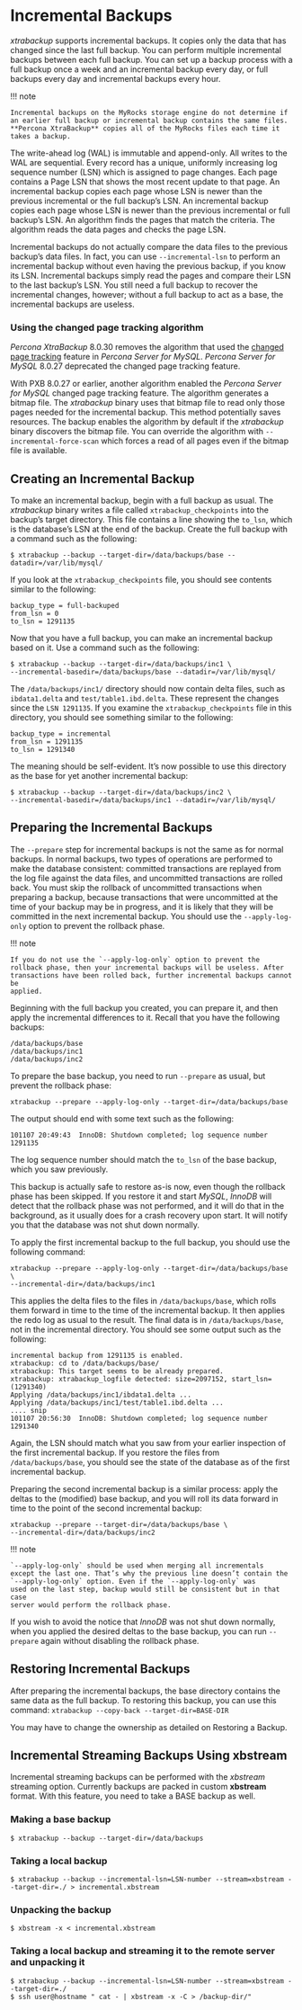 # Incremental Backups

*xtrabackup* supports incremental backups. It copies only the data that has
changed since the last full backup. You can perform multiple incremental backups
between each full backup. You can set up a backup process with a full
backup once a week and an incremental backup every day, or full backups every
day and incremental backups every hour.

!!! note

    Incremental backups on the MyRocks storage engine do not determine if an earlier full backup or incremental backup contains the same files. **Percona XtraBackup** copies all of the MyRocks files each time it takes a backup.

The write-ahead log (WAL) is immutable and append-only. All writes to the WAL are sequential. Every record has a unique, uniformly increasing log sequence number (LSN) which is assigned to page changes. Each page contains a Page LSN that shows the most recent update to that page. An incremental backup copies each page whose
LSN is newer than the previous incremental or the full backup’s
LSN. An incremental backup copies each page whose LSN is newer than the
previous incremental or full backup’s LSN. An algorithm finds the pages that match the criteria. The algorithm reads the data pages and checks the page LSN.

Incremental backups do not actually compare the data files to the previous
backup’s data files. In fact, you can use `--incremental-lsn` to perform
an incremental backup without even having the previous backup, if you know its
LSN. Incremental backups simply read the pages and compare their
LSN to the last backup’s LSN. You still need a full backup to
recover the incremental changes, however; without a full backup to act as a
base, the incremental backups are useless.

### Using the changed page tracking algorithm 

*Percona XtraBackup* 8.0.30 removes the algorithm that used the [changed page tracking](https://docs.percona.com/percona-server/8.0/management/changed_page_tracking.html) feature in *Percona Server for MySQL*. *Percona Server for MySQL* 8.0.27 deprecated the changed page tracking feature.

With PXB 8.0.27 or earlier, another algorithm enabled the *Percona Server for MySQL* changed page tracking feature. The algorithm generates a bitmap file. The *xtrabackup* binary uses that bitmap file to read only those pages needed for the incremental backup. This method potentially saves resources. The backup enables the algorithm by default if the *xtrabackup* binary discovers the bitmap file. You can override the algorithm with `--incremental-force-scan` which forces a read of all pages even if the bitmap file is available.

## Creating an Incremental Backup

To make an incremental backup, begin with a full backup as usual. The
*xtrabackup* binary writes a file called `xtrabackup_checkpoints` into the
backup’s target directory. This file contains a line showing the `to_lsn`,
which is the database’s LSN at the end of the backup. Create the
full backup with a command such as the following:

```shell
$ xtrabackup --backup --target-dir=/data/backups/base --datadir=/var/lib/mysql/
```

If you look at the `xtrabackup_checkpoints` file, you should see contents
similar to the following:

```text
backup_type = full-backuped
from_lsn = 0
to_lsn = 1291135
```

Now that you have a full backup, you can make an incremental backup based on
it. Use a command such as the following:

```shell
$ xtrabackup --backup --target-dir=/data/backups/inc1 \
--incremental-basedir=/data/backups/base --datadir=/var/lib/mysql/
```

The `/data/backups/inc1/` directory should now contain delta files, such
as `ibdata1.delta` and `test/table1.ibd.delta`. These represent the
changes since the `LSN 1291135`. If you examine the
`xtrabackup_checkpoints` file in this directory, you should see something
similar to the following:

```text
backup_type = incremental
from_lsn = 1291135
to_lsn = 1291340
```

The meaning should be self-evident. It’s now possible to use this directory as
the base for yet another incremental backup:

```shell
$ xtrabackup --backup --target-dir=/data/backups/inc2 \
--incremental-basedir=/data/backups/inc1 --datadir=/var/lib/mysql/
```

## Preparing the Incremental Backups

The `--prepare` step for incremental backups is not the same as for
normal backups. In normal backups, two types of operations are performed to make
the database consistent: committed transactions are replayed from the log file
against the data files, and uncommitted transactions are rolled back. You must
skip the rollback of uncommitted transactions when preparing a backup, because
transactions that were uncommitted at the time of your backup may be in
progress, and it is likely that they will be committed in the next incremental
backup. You should use the `--apply-log-only` option to prevent the
rollback phase.

!!! note
   
    If you do not use the `--apply-log-only` option to prevent the
    rollback phase, then your incremental backups will be useless. After
    transactions have been rolled back, further incremental backups cannot be
    applied.
 
Beginning with the full backup you created, you can prepare it, and then apply
the incremental differences to it. Recall that you have the following backups:

```text
/data/backups/base
/data/backups/inc1
/data/backups/inc2
```

To prepare the base backup, you need to run `--prepare` as usual, but
prevent the rollback phase:

```shell
xtrabackup --prepare --apply-log-only --target-dir=/data/backups/base
```

The output should end with some text such as the following:

```text
101107 20:49:43  InnoDB: Shutdown completed; log sequence number 1291135
```

The log sequence number should match the `to_lsn` of the base backup, which
you saw previously.

This backup is actually safe to restore as-is now,
even though the rollback phase has been skipped. If you restore it and start
*MySQL*, *InnoDB* will detect that the rollback phase was not performed, and it
will do that in the background, as it usually does for a crash recovery upon
start. It will notify you that the database was not shut down normally.

To apply the first incremental backup to the full backup, you should use the
following command:

```shell
xtrabackup --prepare --apply-log-only --target-dir=/data/backups/base \
--incremental-dir=/data/backups/inc1
```

This applies the delta files to the files in `/data/backups/base`, which
rolls them forward in time to the time of the incremental backup. It then
applies the redo log as usual to the result. The final data is in
`/data/backups/base`, not in the incremental directory. You should see
some output such as the following:

```text
incremental backup from 1291135 is enabled.
xtrabackup: cd to /data/backups/base/
xtrabackup: This target seems to be already prepared.
xtrabackup: xtrabackup_logfile detected: size=2097152, start_lsn=(1291340)
Applying /data/backups/inc1/ibdata1.delta ...
Applying /data/backups/inc1/test/table1.ibd.delta ...
.... snip
101107 20:56:30  InnoDB: Shutdown completed; log sequence number 1291340
```

Again, the LSN should match what you saw from your earlier inspection of the
first incremental backup. If you restore the files from
`/data/backups/base`, you should see the state of the database as of the
first incremental backup.

Preparing the second incremental backup is a similar process: apply the deltas
to the (modified) base backup, and you will roll its data forward in time to the
point of the second incremental backup:

```shell
xtrabackup --prepare --target-dir=/data/backups/base \
--incremental-dir=/data/backups/inc2
```

!!! note
   
    `--apply-log-only` should be used when merging all incrementals
    except the last one. That’s why the previous line doesn’t contain the
    `--apply-log-only` option. Even if the `--apply-log-only` was
    used on the last step, backup would still be consistent but in that case
    server would perform the rollback phase.

If you wish to avoid the notice that *InnoDB* was not shut down normally, when
you applied the desired deltas to the base backup, you can run
`--prepare` again without disabling the rollback phase.

## Restoring Incremental Backups

After preparing the incremental backups, the base directory contains the same
data as the full backup. To restoring this backup, you can use this command:
`xtrabackup --copy-back --target-dir=BASE-DIR`

You may have to change the ownership as detailed on
Restoring a Backup.

## Incremental Streaming Backups Using xbstream

Incremental streaming backups can be performed with the *xbstream* streaming
option. Currently backups are packed in custom **xbstream** format. With this
feature, you need to take a BASE backup as well.

### Making a base backup

```shell
$ xtrabackup --backup --target-dir=/data/backups
```

### Taking a local backup

```shell
$ xtrabackup --backup --incremental-lsn=LSN-number --stream=xbstream --target-dir=./ > incremental.xbstream
```

### Unpacking the backup

```
$ xbstream -x < incremental.xbstream
```

### Taking a local backup and streaming it to the remote server and unpacking it

```
$ xtrabackup --backup --incremental-lsn=LSN-number --stream=xbstream --target-dir=./
$ ssh user@hostname " cat - | xbstream -x -C > /backup-dir/"
```
